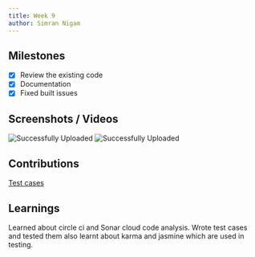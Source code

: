```yaml
---
title: Week 9
author: Simran Nigam
---
```


## Milestones
- [X] Review the existing code
- [X] Documentation
- [X] Fixed built issues

## Screenshots / Videos 
![Successfully Uploaded](https://github.com/Code4GovTech/c4gt-milestones/assets/95395832/b8409f09-388a-491f-96f4-ab5dffd1e8ee)
![Successfully Uploaded](https://github.com/Code4GovTech/c4gt-milestones/assets/95395832/e65c0192-a101-4c84-9cf4-dd96a337d64d)
## Contributions
[Test cases](https://github.com/Sunbird-inQuiry/editor/pull/86)

## Learnings
Learned about circle ci and Sonar cloud code analysis. Wrote test cases and tested them also learnt about karma and jasmine which are used in testing.